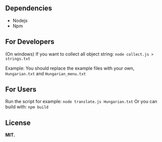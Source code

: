 ## Dependencies

 - Nodejs
 - Npm

## For Developers
(On windows) If you want to collect all object string:
```node collect.js > strings.txt```

Example:
You should replace the example files with your own, ```Hungarian.txt``` and ```Hungarian_menu.txt```
## For Users
Run the script for example:
```node translate.js Hungarian.txt```
Or you can build with:
```npm build```

## License
**MIT.**

